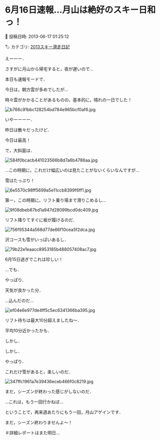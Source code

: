 # 6月16日速報…月山は絶好のスキー日和っ！

📅 投稿日時: 2013-06-17 01:25:12

🏷️ カテゴリ: [2013スキー滑走日記](c91dbe557f9a69230b1600e48622fdd61.md)

えーーー．


さすがに月山から帰宅すると，夜が遅いので…


本日も速報モードで．





今日は，朝方雲が多めでしたが…


時々雲がかかることがあるものの，基本的に，晴れの一日でした！




![b766c91bbc128254bd784e965bcf0af6.jpg](images/b766c91bbc128254bd784e965bcf0af6.jpg)




いやーーーー．


昨日は散々だったけど．


今日は最高！





で，大斜面は．




![584f0bcacb441023566b8d7a6b4786aa.jpg](images/584f0bcacb441023566b8d7a6b4786aa.jpg)




…この時期に，これだけ幅広いのは見たことがないくらいなんですが…


雪はたっぷり！




![6e5570c98ff5699a5e11ccb8399f6ff1.jpg](images/6e5570c98ff5699a5e11ccb8399f6ff1.jpg)







第一，この時期に，リフト乗り場まで滑りこめるし…




![9f08dbeb87bd1a947d28099bcd0dc409.jpg](images/9f08dbeb87bd1a947d28099bcd0dc409.jpg)







リフト降りてすぐに板が履けるのだ．




![756f95344a568d77de66f10cea5f2dca.jpg](images/756f95344a568d77de66f10cea5f2dca.jpg)







沢コースも雪がいっぱいあるし．




![79b22e1eaacc8953185b488057408ac7.jpg](images/79b22e1eaacc8953185b488057408ac7.jpg)




6月15日過ぎでこれは珍しい！





…でも．


やっぱり．


天気が良かった分．


…込んだのだ…




![ef04e6e977de4ff5c5ec6341366ba395.jpg](images/ef04e6e977de4ff5c5ec6341366ba395.jpg)




リフト待ちは最大10分超えましたね～．


平均10分近かったかも．





しかし．


しかし．


やっぱり．


これだけ雪があると，楽しいのだ．




![347ffc1961a7e39436eceb466f0c8219.jpg](images/347ffc1961a7e39436eceb466f0c8219.jpg)




まだ，シーズンが終わった感じがしないのだ．





…これは，もう一回行かねば…


ということで，再来週あたりにもう一回，月山アゲインです．


まだ，シーズン終わりませんよ～！





＃詳細レポートはまた明日…
